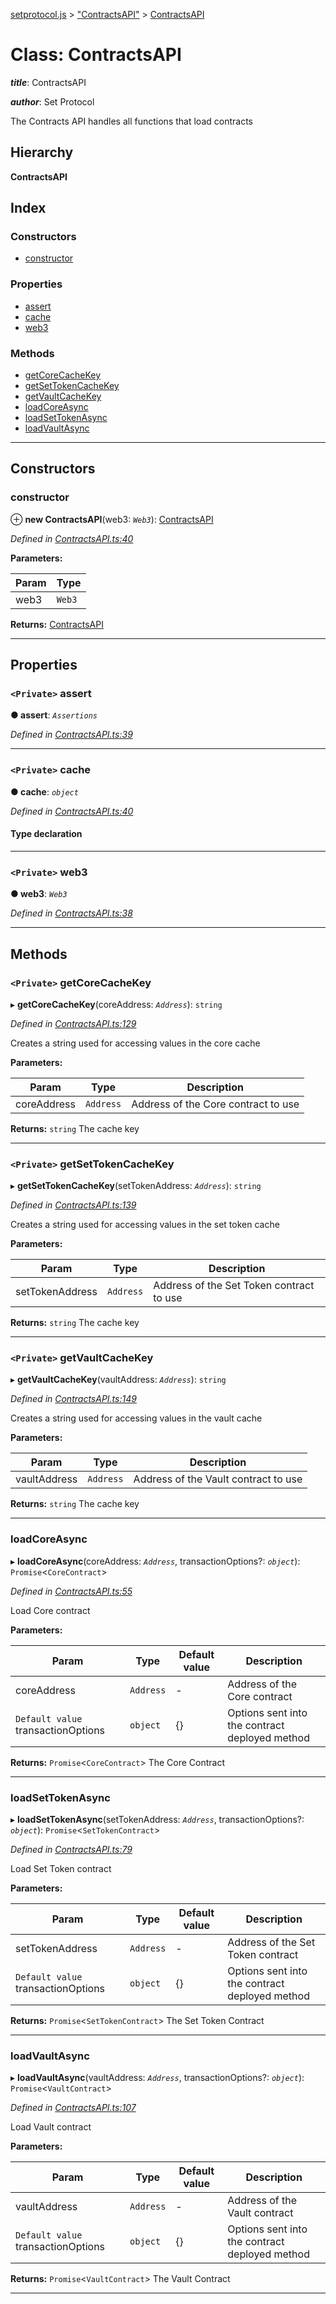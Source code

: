 [setprotocol.js](../README.md) > ["ContractsAPI"](../modules/_contractsapi_.md) > [ContractsAPI](../classes/_contractsapi_.contractsapi.md)

# Class: ContractsAPI

*__title__*: ContractsAPI

*__author__*: Set Protocol

The Contracts API handles all functions that load contracts

## Hierarchy

**ContractsAPI**

## Index

### Constructors

* [constructor](_contractsapi_.contractsapi.md#constructor)

### Properties

* [assert](_contractsapi_.contractsapi.md#assert)
* [cache](_contractsapi_.contractsapi.md#cache)
* [web3](_contractsapi_.contractsapi.md#web3)

### Methods

* [getCoreCacheKey](_contractsapi_.contractsapi.md#getcorecachekey)
* [getSetTokenCacheKey](_contractsapi_.contractsapi.md#getsettokencachekey)
* [getVaultCacheKey](_contractsapi_.contractsapi.md#getvaultcachekey)
* [loadCoreAsync](_contractsapi_.contractsapi.md#loadcoreasync)
* [loadSetTokenAsync](_contractsapi_.contractsapi.md#loadsettokenasync)
* [loadVaultAsync](_contractsapi_.contractsapi.md#loadvaultasync)

---

## Constructors

<a id="constructor"></a>

###  constructor

⊕ **new ContractsAPI**(web3: *`Web3`*): [ContractsAPI](_contractsapi_.contractsapi.md)

*Defined in [ContractsAPI.ts:40](https://github.com/SetProtocol/setProtocol.js/blob/f8011ee/src/api/ContractsAPI.ts#L40)*

**Parameters:**

| Param | Type |
| ------ | ------ |
| web3 | `Web3` |

**Returns:** [ContractsAPI](_contractsapi_.contractsapi.md)

___

## Properties

<a id="assert"></a>

### `<Private>` assert

**● assert**: *`Assertions`*

*Defined in [ContractsAPI.ts:39](https://github.com/SetProtocol/setProtocol.js/blob/f8011ee/src/api/ContractsAPI.ts#L39)*

___
<a id="cache"></a>

### `<Private>` cache

**● cache**: *`object`*

*Defined in [ContractsAPI.ts:40](https://github.com/SetProtocol/setProtocol.js/blob/f8011ee/src/api/ContractsAPI.ts#L40)*

#### Type declaration

[contractName: `string`]: `ContractWrapper`

___
<a id="web3"></a>

### `<Private>` web3

**● web3**: *`Web3`*

*Defined in [ContractsAPI.ts:38](https://github.com/SetProtocol/setProtocol.js/blob/f8011ee/src/api/ContractsAPI.ts#L38)*

___

## Methods

<a id="getcorecachekey"></a>

### `<Private>` getCoreCacheKey

▸ **getCoreCacheKey**(coreAddress: *`Address`*): `string`

*Defined in [ContractsAPI.ts:129](https://github.com/SetProtocol/setProtocol.js/blob/f8011ee/src/api/ContractsAPI.ts#L129)*

Creates a string used for accessing values in the core cache

**Parameters:**

| Param | Type | Description |
| ------ | ------ | ------ |
| coreAddress | `Address` |  Address of the Core contract to use |

**Returns:** `string`
The cache key

___
<a id="getsettokencachekey"></a>

### `<Private>` getSetTokenCacheKey

▸ **getSetTokenCacheKey**(setTokenAddress: *`Address`*): `string`

*Defined in [ContractsAPI.ts:139](https://github.com/SetProtocol/setProtocol.js/blob/f8011ee/src/api/ContractsAPI.ts#L139)*

Creates a string used for accessing values in the set token cache

**Parameters:**

| Param | Type | Description |
| ------ | ------ | ------ |
| setTokenAddress | `Address` |  Address of the Set Token contract to use |

**Returns:** `string`
The cache key

___
<a id="getvaultcachekey"></a>

### `<Private>` getVaultCacheKey

▸ **getVaultCacheKey**(vaultAddress: *`Address`*): `string`

*Defined in [ContractsAPI.ts:149](https://github.com/SetProtocol/setProtocol.js/blob/f8011ee/src/api/ContractsAPI.ts#L149)*

Creates a string used for accessing values in the vault cache

**Parameters:**

| Param | Type | Description |
| ------ | ------ | ------ |
| vaultAddress | `Address` |  Address of the Vault contract to use |

**Returns:** `string`
The cache key

___
<a id="loadcoreasync"></a>

###  loadCoreAsync

▸ **loadCoreAsync**(coreAddress: *`Address`*, transactionOptions?: *`object`*): `Promise`<`CoreContract`>

*Defined in [ContractsAPI.ts:55](https://github.com/SetProtocol/setProtocol.js/blob/f8011ee/src/api/ContractsAPI.ts#L55)*

Load Core contract

**Parameters:**

| Param | Type | Default value | Description |
| ------ | ------ | ------ | ------ |
| coreAddress | `Address` | - |  Address of the Core contract |
| `Default value` transactionOptions | `object` |  {} |  Options sent into the contract deployed method |

**Returns:** `Promise`<`CoreContract`>
The Core Contract

___
<a id="loadsettokenasync"></a>

###  loadSetTokenAsync

▸ **loadSetTokenAsync**(setTokenAddress: *`Address`*, transactionOptions?: *`object`*): `Promise`<`SetTokenContract`>

*Defined in [ContractsAPI.ts:79](https://github.com/SetProtocol/setProtocol.js/blob/f8011ee/src/api/ContractsAPI.ts#L79)*

Load Set Token contract

**Parameters:**

| Param | Type | Default value | Description |
| ------ | ------ | ------ | ------ |
| setTokenAddress | `Address` | - |  Address of the Set Token contract |
| `Default value` transactionOptions | `object` |  {} |  Options sent into the contract deployed method |

**Returns:** `Promise`<`SetTokenContract`>
The Set Token Contract

___
<a id="loadvaultasync"></a>

###  loadVaultAsync

▸ **loadVaultAsync**(vaultAddress: *`Address`*, transactionOptions?: *`object`*): `Promise`<`VaultContract`>

*Defined in [ContractsAPI.ts:107](https://github.com/SetProtocol/setProtocol.js/blob/f8011ee/src/api/ContractsAPI.ts#L107)*

Load Vault contract

**Parameters:**

| Param | Type | Default value | Description |
| ------ | ------ | ------ | ------ |
| vaultAddress | `Address` | - |  Address of the Vault contract |
| `Default value` transactionOptions | `object` |  {} |  Options sent into the contract deployed method |

**Returns:** `Promise`<`VaultContract`>
The Vault Contract

___

